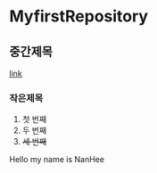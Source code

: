 # MyfirstRepository
## 중간제목
  [link](https://github.com/knanhee "link")
### 작은제목
  1. 첫 번째
  2. 두 번째
  3. ~~세 번째~~


Hello my name is NanHee
